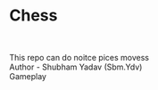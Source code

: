 
# Chess
<br>

This repo can do noitce pices movess
<br>
Author - Shubham Yadav
(Sbm.Ydv)
<br>
Gameplay
